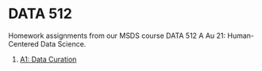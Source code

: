 # DATA 512
  
Homework assignments from our MSDS course DATA 512 A Au 21: Human-Centered Data Science.

1. [A1: Data Curation](https://github.com/smuktevi/data512hw/tree/main/data-512-a1)
